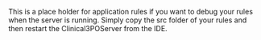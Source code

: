 This is a place holder for application rules if you want to debug your rules when the server is running. Simply copy the src folder of your rules and then restart the Clinical3POServer from the IDE.